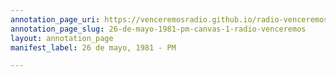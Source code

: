 ```yaml
---
annotation_page_uri: https://venceremosradio.github.io/radio-venceremos-en-espanol/annotations/26-de-mayo-1981-pm-canvas-1-radio-venceremos.json
annotation_page_slug: 26-de-mayo-1981-pm-canvas-1-radio-venceremos
layout: annotation_page
manifest_label: 26 de mayo, 1981 - PM

---
```

